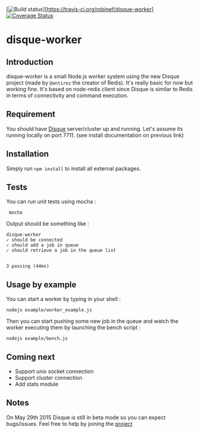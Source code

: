 [![Build status](https://travis-ci.org/robinef/disque-worker.svg?branch=master)][https://travis-ci.org/robinef/disque-worker]
[![Coverage Status](https://coveralls.io/repos/robinef/disque-worker/badge.svg)](https://coveralls.io/r/robinef/disque-worker)

# disque-worker

## Introduction

disque-worker is a small Node.js worker system using the new Disque project (made by `@antirez` the creator of Redis). It's really basic for now but working fine. It's based on node-redis client since Disque is similar to Redis in terms of connectivity and command execution.

## Requirement

You should have [Disque](https://github.com/antirez/disque) server/cluster up and running. Let's assume its running locally on port 7711. (see install documentation on previous link)

## Installation

Simply run
``
npm install
``
to install all external packages.

## Tests

You can run unit tests using mocha :

`` mocha``

Output should be something like :

  	disque-worker
    ✓ should be connected
    ✓ should add a job in queue
    ✓ should retrieve a job in the queue list


  	3 passing (44ms)

## Usage by example

You can start a worker by typing in your shell :

``
nodejs example/worker_example.js
``

Then you can start pushing some new job in the queue and watch the worker executing them by launching the bench script :

``
nodejs example/bench.js
``

## Coming next

* Support unix socket connection
* Support cluster connection
* Add stats module


## Notes

On May 29th 2015 Disque is still in beta mode so you can expect bugs/issues. Feel free to help by joining the [project](https://github.com/antirez/disque)
